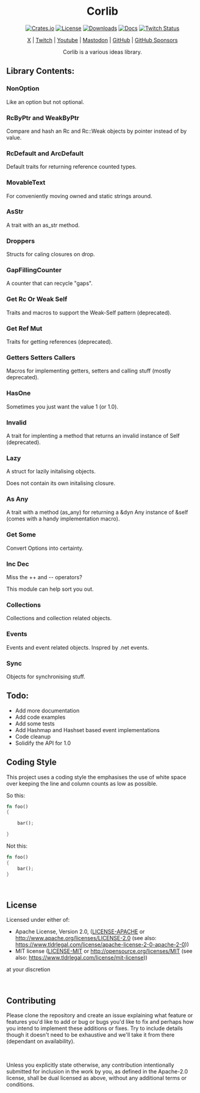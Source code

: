 <center>

# Corlib

[![Crates.io](https://img.shields.io/crates/v/corlib)](https://crates.io/crates/corlib)
[![License](https://img.shields.io/badge/license-MIT%2FApache-blue)](#license)
[![Downloads](https://img.shields.io/crates/d/corlib)](https://crates.io/crates/corlib)
[![Docs](https://docs.rs/corlib/badge.svg)](https://docs.rs/corlib/latest/corlib/)
[![Twitch Status](https://img.shields.io/twitch/status/coruscateor)](https://www.twitch.tv/coruscateor)

[X](https://twitter.com/Coruscateor) | 
[Twitch](https://www.twitch.tv/coruscateor) | 
[Youtube](https://www.youtube.com/@coruscateor) | 
[Mastodon](https://mastodon.social/@Coruscateor) | 
[GitHub](https://github.com/coruscateor) | 
[GitHub Sponsors](https://github.com/sponsors/coruscateor)

Corlib is a various ideas library.  

</center>

## Library Contents:    

### NonOption

Like an option but not optional.    

### RcByPtr and WeakByPtr
  
Compare and hash an Rc and Rc::Weak objects by pointer instead of by value.  

### RcDefault and ArcDefault

Default traits for returning reference counted types.

### MovableText

For conveniently moving owned and static strings around.

### AsStr

A trait with an as_str method.

### Droppers

Structs for caling closures on drop.

### GapFillingCounter

A counter that can recycle "gaps".

### Get Rc Or Weak Self

Traits and macros to support the Weak-Self pattern (deprecated).

### Get Ref Mut

Traits for getting references (deprecated).

### Getters Setters Callers

Macros for implementing getters, setters and calling stuff (mostly deprecated).

### HasOne

Sometimes you just want the value 1 (or 1.0).

### Invalid

A trait for implenting a method that returns an invalid instance of Self (deprecated).

### Lazy

A struct for lazily initalising objects.

Does not contain its own initalising closure.

### As Any

A trait with a method (as_any) for returning a &dyn Any instance of &self (comes with a handy implementation macro).

### Get Some

Convert Options into certainty.

### Inc Dec

Miss the ++ and -- operators?

This module can help sort you out.

### Collections

Collections and collection related objects.

### Events

Events and event related objects. Inspred by .net events.

### Sync

Objects for synchronising stuff.



## Todo:

- Add more documentation
- Add code examples
- Add some tests
- Add Hashmap and Hashset based event implementations
- Code cleanup
- Solidify the API for 1.0

## Coding Style

This project uses a coding style the emphasises the use of white space over keeping the line and column counts as low as possible.

So this:

```rust
fn foo()
{

    bar();

}

```

Not this:

```rust
fn foo()
{
    bar();
}

```

<br/>

## License

Licensed under either of:

- Apache License, Version 2.0, ([LICENSE-APACHE](./LICENSE-APACHE) or http://www.apache.org/licenses/LICENSE-2.0 (see also: https://www.tldrlegal.com/license/apache-license-2-0-apache-2-0))
- MIT license ([LICENSE-MIT](./LICENSE-MIT) or http://opensource.org/licenses/MIT (see also: https://www.tldrlegal.com/license/mit-license))

at your discretion

<br/>

## Contributing

Please clone the repository and create an issue explaining what feature or features you'd like to add or bug or bugs you'd like to fix and perhaps how you intend to implement these additions or fixes. Try to include details though it doesn't need to be exhaustive and we'll take it from there (dependant on availability).

<br/>

Unless you explicitly state otherwise, any contribution intentionally submitted for inclusion in the work by you, as defined in the Apache-2.0 license, shall be dual licensed as above, without any additional terms or conditions.

